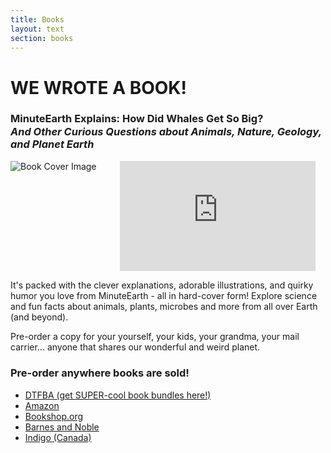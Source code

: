 ```yaml
---
title: Books
layout: text
section: books
---
```


# WE WROTE A BOOK!

<h3 style="line-height: 1.25">
    MinuteEarth Explains: How Did Whales Get So Big?<br/>
    <em>And Other Curious Questions about Animals, Nature, Geology, and Planet Earth</em>
</h3>

<div class="columns is-multiline">
  <div class="column is-half">
    <responsive-embed :ratio="16/9">
      <img src="/public/ME-MockBG.png" alt="Book Cover Image">
    </responsive-embed>
  </div>
  <div class="column is-half">
    <responsive-embed :ratio="16/9">
      <iframe width="313" height="176" src="https://www.youtube.com/embed/Mm5DBgPQDqQ" frameborder="0" allow="accelerometer; autoplay; encrypted-media; gyroscope; picture-in-picture" allowfullscreen></iframe>
    </responsive-embed>
  </div>
</div>

It's packed with the clever explanations, adorable illustrations, and quirky humor you love from MinuteEarth - all in hard-cover form! Explore science and fun facts about animals, plants, microbes and more from all over Earth (and beyond).

Pre-order a copy for your yourself, your kids, your grandma, your mail carrier... anyone that shares our wonderful and weird planet.

### Pre-order anywhere books are sold!

- [DTFBA (get SUPER-cool book bundles here!)](https://store.dftba.com/collections/minuteearth)
- [Amazon](http://bit.ly/MinuteEarthExplains)
- [Bookshop.org](http://bit.ly/MinuteEarthexplains)
- [Barnes and Noble](http://bit.ly/Minuteearthexplains)
- [Indigo (Canada)](http://bit.ly/MinuteearthExplains)
